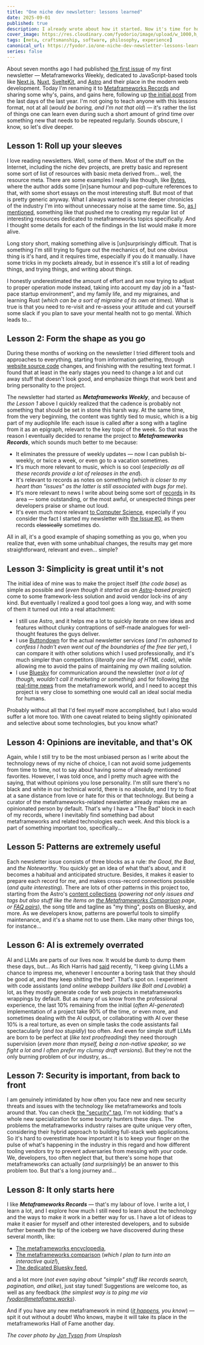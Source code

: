 ```yaml
---
title: "One niche dev newsletter: lessons learned"
date: 2025-09-01
published: true
description: I already wrote about how it started. Now it's time for how it's going.
cover_image: https://res.cloudinary.com/fyodorio/image/upload/w_1000,h_420,c_fill,g_auto,q_auto,f_auto/v1735586201/newspaper-H1flXzFuXgo_yvqsmr.jpg
tags: [meta, craftsmanship, software, philosophy, experience]
canonical_url: https://fyodor.io/one-niche-dev-newsletter-lessons-learned/
series: false
---
```


About seven months ago I had published [the first issue](https://metaframe.works/archive/0/) of my first newsletter — Metaframeworks Weekly, dedicated to JavaScript-based tools like [Next.js](https://metaframe.works/tags/nextjs/), [Nuxt](https://metaframe.works/tags/nuxt/), [SvelteKit](https://metaframe.works/tags/sveltekit/), and [Astro](https://metaframe.works/tags/astro/) and their place in the modern web development. Today I'm renaming it to [Metaframeworks Records](https://metaframe.works) and sharing some why's, pains, and gains here, following up [the initial post](https://fyodor.io/let-s-talk-metaframeworks/) from the last days of the last year. I'm not going to teach anyone with this lessons format, not at all (_would be boring, and I'm not that old_) — it's rather the list of things one can learn even during such a short amount of grind time over something new that needs to be repeated regularly. Sounds obscure, I know, so let's dive deeper. 

## Lesson 1: Roll up your sleeves

I love reading newsletters. Well, some of them. Most of the stuff on the Internet, including the niche dev projects, are pretty basic and represent some sort of list of resources with basic meta derived from... well, the resource meta. There are some examples I really like though, like [Bytes](https://bytes.dev), where the author adds some [in]sane humour and pop-culture references to that, with some short essays on the most interesting stuff. But most of that is pretty generic anyway. What I always wanted is some deeper chronicles of the industry I'm into without unnecessary noise at the same time. So, [as I mentioned](https://fyodor.io/let-s-talk-metaframeworks/), something like that pushed me to creating my regular list of interesting resources dedicated to metaframeworks topics specifically. And I thought some details for each of the findings in the list would make it more alive.

Long story short, making something alive is [un]surprisingly difficult. That is something I'm still trying to figure out the mechanics of, but one obvious thing is it's hard, and it requires time, especially if you do it manually. I have some tricks in my pockets already, but in essence it's still a lot of reading things, and trying things, and writing about things.

I honestly underestimated the amount of effort and am now trying to adjust to proper operation mode instead, taking into account my day job in a "fast-pace startup environment", and my family life, and my migraines, and learning Rust (_which can be a sort of migraine of its own at times_). What is true is that you need to re-visit and re-assess your attitude and cut yourself some slack if you plan to save your mental health not to go mental. Which leads to... 

## Lesson 2: Form the shape as you go

During these months of working on the newsletter I tried different tools and approaches to everything, starting from information gathering, through [website source code](https://github.com/fyodorio/metaframeworks-newsletter-website) changes, and finishing with the resulting text format. I found that at least in the early stages you need to change a lot and cut away stuff that doesn't look good, and emphasize things that work best and bring personality to the project. 

The newsletter had started as _**Metaframeworks Weekly**_, and because of _the Lesson 1_ above I quickly realized that the cadence is probably not something that should be set in stone this harsh way. At the same time, from the very beginning, the content was tightly tied to music, which is a big part of my audiophile life: each issue is called after a song with a tagline from it as an epigraph, relevant to the key topic of the week. So that was the reason I eventually decided to rename the project to _**Metaframeworks Records**_, which sounds much better to me because:

* It eliminates the pressure of weekly updates — now I can publish bi-weekly, or twice a week, or even go to a vacation sometimes.
* It's much more relevant to music, which is so cool (_especially as all these records provide a lot of releases in the end_).
* It's relevant to records as notes on something (_which is closer to my heart than "issues" as the latter is still associated with bugs for me_).
* It's more relevant to news I write about being some sort of [records](https://www.guinnessworldrecords.com) in its area — some outstanding, or the most awful, or unexpected things peer developers praise or shame out loud.
* It's even much more relevant [to Computer Science](https://en.wikipedia.org/wiki/Record_(computer_science)), especially if you consider the fact I started my newsletter with [the Issue #0](https://metaframe.works/archive/0/), as them records ~~classically~~ sometimes do.

All in all, it's a good example of shaping something as you go, when you realize that, even with some unhabitual changes, the results may get more straightforward, relevant and even... simple? 

## Lesson 3: Simplicity is great until it's not

The initial idea of mine was to make the project itself (_the code base_) as simple as possible and (_even though it started as an [Astro](https://astro.build)-based project_) come to some framework-less solution and avoid vendor lock-ins of any kind. But eventually I realized a good tool goes a long way, and with some of them it turned out into a real attachment:

* I still use Astro, and it helps me a lot to quickly iterate on new ideas and features without clunky contraptions of self-made analogues for well-thought features the guys deliver.
* I use [Buttondown](https://buttondown.com) for the actual newsletter services (_and I'm ashamed to confess I hadn't even went out of the boundaries of the free tier yet_), I can compare it with other solutions which I used professionally, and it's much simpler than competitors (_literally one line of HTML code_), while allowing me to avoid the pains of maintaining my own mailing solution.
* I use [Bluesky](https://bsky.app) for communication around the newsletter (_not a lot of though, wouldn't call it marketing or something_) and for following [the real-time news](https://bsky.app/profile/did:plc:7vyxybjsqatduo4xbldbf2cu/feed/aaan4pa65r5ke) from the metaframework world, and I need to accept this project is very close to something one would call an ideal social media for humans.

Probably without all that I'd feel myself more accomplished, but I also would suffer a lot more too. With one caveat related to being slightly opinionated and selective about some technologies, but you know what?

## Lesson 4: Opinions are inevitable, and that's OK

Again, while I still try to be the most unbiased person as I write about the technology news of my niche of choice, I can not avoid some judgements from time to time, not to say about having some of already mentioned favorites. However, I was told once, and I pretty much agree with the saying, that without opinions you lose personality. I'm still sure there's no black and white in our technical world, there is no absolute, and I try to float at a sane distance from love or hate for this or that technology. But being a curator of the metaframeworks-related newsletter already makes me an opinionated person by default. That's why I have a "The Bad" block in each of my records, where I inevitably find something bad about metaframeworks and related technologies each week. And this block is a part of something important too, specifically...

## Lesson 5: Patterns are extremely useful

Each newsletter issue consists of three blocks as a rule: _the Good_, _the Bad_, and _the Noteworthy_. You quickly get an idea of what that's about, and it becomes a habitual and anticipated structure. Besides, it makes it easier to prepare each record for _me_, and makes cross-record connections possible (_and quite interesting_). There are lots of other patterns in this project too, starting from the Astro's [content collections](https://docs.astro.build/en/guides/content-collections/) (_powering not only issues and tags but also stuff like the items on [the Metaframeworks Comparison](https://metaframe.works/comparison/) page, or [FAQ pairs](https://metaframe.works/faq/)_), the song title and tagline as "my thing", posts on Bluesky, and more. As we developers know, patterns are powerful tools to simplify maintenance, and it's a shame not to use them. Like many other things too, for instance... 

## Lesson 6: AI is extremely overrated

AI and LLMs are parts of our lives now. It would be dumb to dump them these days, but... As Rich Harris had [said](https://bsky.app/profile/rich-harris.dev/post/3lxi76nyra22o) recently, "I keep giving LLMs a chance to impress me, whenever I encounter a boring task that they should be good at, and they keep shitting the bed". That's spot on. I experiment with code assistants (_and online webapp builders like Bolt and Lovable_) a lot, as they mostly generate code for web projects in metaframeworks wrappings by default. But as many of us know from the professional experience, the last 10% remaining from the initial (_often AI-generated_) implementation of a project take 90% of the time, or even more, and sometimes dealing with the AI output, or collaborating with AI over these 10% is a real torture, as even on simple tasks the code assistants fail spectacularly (_and too stupidly_) too often. And even for simple stuff LLMs are born to be perfect at (_like text proofreading_) they need thorough supervision (_even more than myself, being a non-native speaker, so we fight a lot and I often prefer my clumsy draft versions_). But they're not the only burning problem of our industry, as...

## Lesson 7: Security is important, from back to front

I am genuinely intimidated by how often you face new and new security threats and issues with the technology like metaframeworks and tools around that. You can check [the "security" tag](https://metaframe.works/tags/security/), I'm not kidding: that's a whole new specialization for some bounty hunters these days. The problems the metaframeworks industry raises are quite unique very often, considering their hybrid approach to building full-stack web applications. So it's hard to overestimate how important it is to keep your finger on the pulse of what's happening in the industry in this regard and how different tooling vendors try to prevent adversaries from messing with _your_ code. We, developers, too often neglect that, but there's some hope that metaframeworks can actually (_and surprisingly_) be an answer to this problem too. But that's a long journey and...   

## Lesson 8: It only starts here

I like _**Metaframeworks Records**_ — that's my labour of love. I write a lot, I learn a lot, and I explore how much I still need to learn about the technology and the ways to make it work in a better way for us. I have a lot of ideas to make it easier for myself and other interested developers, and to subside further beneath the tip of the iceberg we have discovered during these several month, like:

* [The metaframeworks encyclopedia](https://github.com/fyodorio/awesome-metaframeworks),
* [The metaframeworks comparison](https://metaframe.works/comparison/) (_which I plan to turn into an interactive quiz!_),
* [The dedicated Bluesky feed](https://bsky.app/profile/did:plc:7vyxybjsqatduo4xbldbf2cu/feed/aaan4pa65r5ke),

and a lot more (_not even saying about "simple" stuff like records search, pagination, and alike_), just stay tuned! Suggestions are welcome too, as well as any feedback (_the simplest way is to ping me via [fyodor@metaframe.works](mailto:fyodor@metaframe.works)_).

And if you have any new metaframework in mind (_[it happens](https://metaframe.works/tags/newborn/), you know_) — spit it out without a doubt! Who knows, maybe it will take its place in the metaframeworks Hall of Fame another day.

_The cover photo by [Jon Tyson](https://unsplash.com/@jontyson) from Unsplash_
      